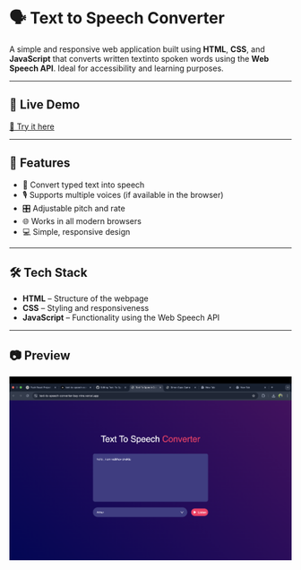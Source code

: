 # 🗣️ Text to Speech Converter

A simple and responsive web application built using **HTML**, **CSS**, and **JavaScript** that converts 
written textinto spoken words using the **Web Speech API**. Ideal for accessibility and learning purposes.

---

## 🔗 Live Demo

[🚀 Try it here](https://text-to-speech-converter-bay-nine.vercel.app)

---

## 🎯 Features

- 📝 Convert typed text into speech
- 🎙️ Supports multiple voices (if available in the browser)
- 🎛️ Adjustable pitch and rate
- 🌐 Works in all modern browsers
- 💻 Simple, responsive design

---

## 🛠️ Tech Stack

- **HTML** – Structure of the webpage
- **CSS** – Styling and responsiveness
- **JavaScript** – Functionality using the Web Speech API

---

## 📷 Preview

![Preview](Screenshot.png)





